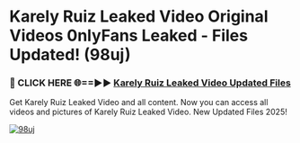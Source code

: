# Karely Ruiz Leaked Video Original Videos 0nlyFans Leaked - Files Updated! (98uj)

<h3>🔴 CLICK HERE 🌐==►► <a href="https://tinyurl.com/2jnfzry5" rel="nofollow">Karely Ruiz Leaked Video Updated Files</a></h3>

Get Karely Ruiz Leaked Video and all content. Now you can access all videos and pictures of Karely Ruiz Leaked Video. New Updated Files 2025!

[![98uj](https://i.imgur.com/GyGTBgg.gif)](https://tinyurl.com/2jnfzry5)
